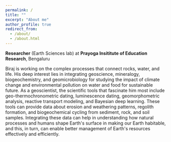 ```yaml
---
permalink: /
title: ""
excerpt: "About me"
author_profile: true
redirect_from: 
  - /about/
  - /about.html
---
```

**Researcher** (Earth Sciences lab) at **Prayoga Insititute of Education Research**, Bengaluru

Biraj is working on the complex processes that connect rocks, water, and life. His deep interest lies in integrating geoscience, mineralogy, biogeochemistry, and geomicrobiology for studying the impact of climate change and environmental pollution on water and food for sustainable future. As a geoscientist, the scientific tools that fascinate him most include geo-thermochronometric dating, luminescence dating, geomorphometric analysis, reactive transport modeling, and Bayesian deep learning. These tools can provide data about erosion and weathering patterns, regolith formation, and biogeochemical cycling from sediment, rock, and soil samples. Integrating these data can help in understanding how natural processes and humans shape Earth's surface in making our Earth habitable, and this, in turn, can enable better management of Earth's resources effectively and efficiently. 




